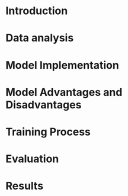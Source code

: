# Introduction

# Data analysis

# Model Implementation

# Model Advantages and Disadvantages

# Training Process

# Evaluation

# Results


